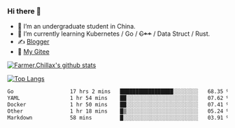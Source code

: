 ### Hi there 👋

- 🔭 I’m an undergraduate student in China.
- 🌱 I’m currently learning Kubernetes / Go / ~~C++~~ / Data Struct / Rust.
- ✍️ [Blogger](https://blog.farmer233.top)
- 🤔 [My Gitee](https://gitee.com/Farmer-chong)


[![Farmer.Chillax's github stats](https://github-readme-stats.vercel.app/api?username=FarmerChillax)](https://github.com/anuraghazra/github-readme-stats)

[![Top Langs](https://github-readme-stats.vercel.app/api/top-langs/?username=FarmerChillax&layout=compact&hide=html,css,javascript)](https://github.com/anuraghazra/github-readme-stats)


<a href="https://wakatime.com/@Farmer"> </a>
          <!--START_SECTION:waka-->

```txt
Go                  17 hrs 2 mins   █████████████████░░░░░░░░   68.35 %
YAML                1 hr 54 mins    ██░░░░░░░░░░░░░░░░░░░░░░░   07.62 %
Docker              1 hr 50 mins    ██░░░░░░░░░░░░░░░░░░░░░░░   07.41 %
Other               1 hr 18 mins    █▒░░░░░░░░░░░░░░░░░░░░░░░   05.24 %
Markdown            58 mins         █░░░░░░░░░░░░░░░░░░░░░░░░   03.91 %
```

<!--END_SECTION:waka-->



<!--
**Farmer-chong/Farmer-chong** is a ✨ _special_ ✨ repository because its `README.md` (this file) appears on your GitHub profile.

Here are some ideas to get you started:

- 🔭 I’m currently working on ...
- 🌱 I’m currently learning ...
- 👯 I’m looking to collaborate on ...
- 🤔 I’m looking for help with ...
- 💬 Ask me about ...
- 📫 How to reach me: ...
- 😄 Pronouns: ...
- ⚡ Fun fact: ...
-->
